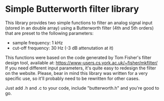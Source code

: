 # Simple Butterworth filter library

This library provides two simple functions to filter an analog signal input (stored in an double array) using a Butterworth filter (4th and 5th orders) that are preset to the following parameters:
- sample frequency: 1 kHz
- cut-off frequency: 30 Hz (-3 dB attenutation at it)


This functions were based on the code generated by Tom Fisher's filter design tool, available at:
https://www-users.cs.york.ac.uk/~fisher/mkfilter/
If you need different input parameters, it's quite easy to redesign the filter on the website.
Please, bear in mind this library was written for a very specific use, so it'll probably need to be rewritten for other cases.

Just add .h and .c to your code, include "butterworth.h" and you're good to go.
